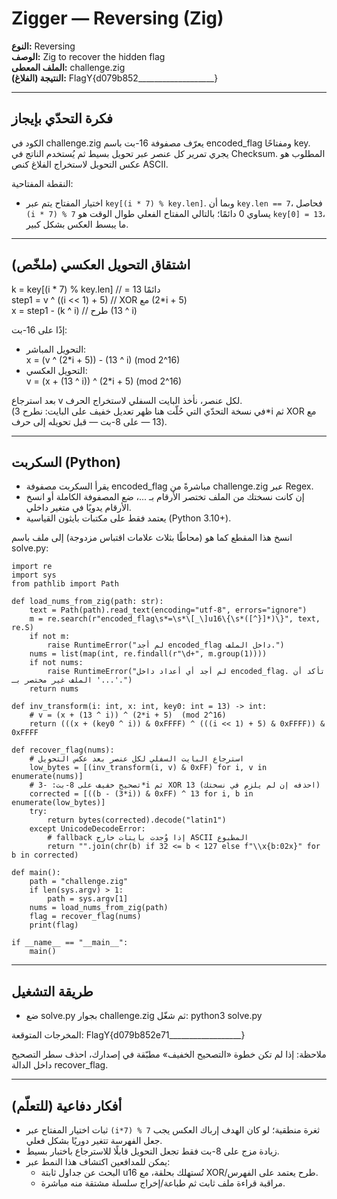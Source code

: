# Zigger — Reversing (Zig)

**النوع:** Reversing  
**الوصف:** Zig to recover the hidden flag  
**الملف المعطى:** challenge.zig  
**النتيجة (الفلاغ):** FlagY{d079b852___________________}

---

## فكرة التحدّي بإيجاز

الكود في challenge.zig يعرّف مصفوفة 16-بت باسم encoded_flag ومفتاحًا key. يجري تمرير كل عنصر عبر تحويل بسيط ثم يُستخدم الناتج في Checksum. المطلوب هو عكس التحويل لاستخراج الفلاغ كنص ASCII.

النقطة المفتاحية:
- اختيار المفتاح يتم عبر `key[(i * 7) % key.len]`. وبما أن `key.len == 7`، فحاصل `(i * 7) % 7` يساوي 0 دائمًا؛ بالتالي المفتاح الفعلي طوال الوقت هو `key[0] = 13`، ما يبسط العكس بشكل كبير.

---

## اشتقاق التحويل العكسي (ملخّص)

  k     = key[(i * 7) % key.len]   // = 13 دائمًا  
  step1 = v ^ ((i << 1) + 5)       // XOR مع (2*i + 5)  
  x     = step1 - (k ^ i)          // طرح (13 ^ i)

إذًا على 16-بت:
- التحويل المباشر:  
  x = (v ^ (2*i + 5)) - (13 ^ i)   (mod 2^16)
- التحويل العكسي:  
  v = (x + (13 ^ i)) ^ (2*i + 5)   (mod 2^16)

بعد استرجاع v لكل عنصر، نأخذ البايت السفلي لاستخراج الحرف.  
(في نسخة التحدّي التي حُلّت هنا ظهر تعديل خفيف على البايت: نطرح 3*i ثم XOR مع 13 — على 8-بت — قبل تحويله إلى حرف).

---

## السكربت (Python)

- يقرأ السكربت مصفوفة encoded_flag مباشرةً من challenge.zig عبر Regex.  
- إن كانت نسختك من الملف تختصر الأرقام بـ ...، ضع المصفوفة الكاملة أو انسخ الأرقام يدويًا في متغير داخلي.  
- يعتمد فقط على مكتبات بايثون القياسية (Python 3.10+).

انسخ هذا المقطع كما هو (محاطًا بثلاث علامات اقتباس مزدوجة) إلى ملف باسم solve.py:

```
import re
import sys
from pathlib import Path

def load_nums_from_zig(path: str):
    text = Path(path).read_text(encoding="utf-8", errors="ignore")
    m = re.search(r"encoded_flag\s*=\s*\[_\]u16\{\s*([^}]*)\}", text, re.S)
    if not m:
        raise RuntimeError("لم أجد encoded_flag داخل الملف.")
    nums = list(map(int, re.findall(r"\d+", m.group(1))))
    if not nums:
        raise RuntimeError("لم أجد أي أعداد داخل encoded_flag. تأكد أن الملف غير مختصر بـ '...'.")
    return nums

def inv_transform(i: int, x: int, key0: int = 13) -> int:
    # v = (x + (13 ^ i)) ^ (2*i + 5)  (mod 2^16)
    return (((x + (key0 ^ i)) & 0xFFFF) ^ (((i << 1) + 5) & 0xFFFF)) & 0xFFFF

def recover_flag(nums):
    # استرجاع البايت السفلي لكل عنصر بعد عكس التحويل
    low_bytes = [(inv_transform(i, v) & 0xFF) for i, v in enumerate(nums)]
    # تصحيح خفيف على 8-بت: -3*i ثم XOR 13 (احذفه إن لم يلزم في نسختك)
    corrected = [((b - (3*i)) & 0xFF) ^ 13 for i, b in enumerate(low_bytes)]
    try:
        return bytes(corrected).decode("latin1")
    except UnicodeDecodeError:
        # fallback إذا وُجدت بايتات خارج ASCII المطبوع
        return "".join(chr(b) if 32 <= b < 127 else f"\\x{b:02x}" for b in corrected)

def main():
    path = "challenge.zig"
    if len(sys.argv) > 1:
        path = sys.argv[1]
    nums = load_nums_from_zig(path)
    flag = recover_flag(nums)
    print(flag)

if __name__ == "__main__":
    main()
```

---

## طريقة التشغيل

- ضع solve.py بجوار challenge.zig ثم شغّل:
  python3 solve.py

المخرجات المتوقعة:
  FlagY{d079b852e71__________________}

ملاحظة: إذا لم تكن خطوة «التصحيح الخفيف» مطبّقة في إصدارك، احذف سطر التصحيح داخل الدالة recover_flag.

---

## أفكار دفاعية (للتعلّم)

- ثبات اختيار المفتاح عبر `(i*7) % 7` ثغرة منطقية؛ لو كان الهدف إرباك العكس يجب جعل الفهرسة تتغير دوريًا بشكل فعلي.  
- زيادة مزج على 8-بت فقط تجعل التحويل قابلًا للاسترجاع باختبار بسيط.  
- يمكن للمدافعين اكتشاف هذا النمط عبر:
  - البحث عن جداول ثابتة u16 تُستهلك بحلقة، مع XOR/طرح يعتمد على الفهرس.
  - مراقبة قراءة ملف ثابت ثم طباعة/إخراج سلسلة مشتقة منه مباشرة.
